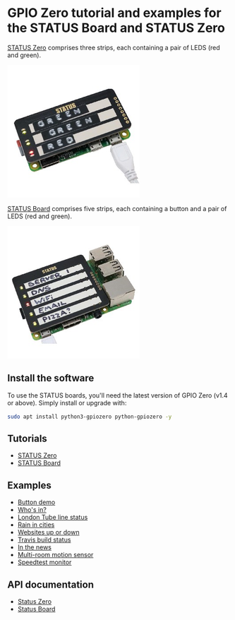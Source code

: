 # GPIO Zero tutorial and examples for the STATUS Board and STATUS Zero

[STATUS Zero](https://thepihut.com/collections/status-boards/products/status-board-zero)
comprises three strips, each containing a pair of LEDS (red and green).

![STATUS Zero](images/status-zero.jpg)

[STATUS Board](https://thepihut.com/collections/status-boards/products/status-board-pro)
comprises five strips, each containing a button and a pair of LEDS (red and
green).

![STATUS Board](images/status-board.jpg)

## Install the software

To use the STATUS boards, you'll need the latest version of GPIO Zero (v1.4 or
above). Simply install or upgrade with:

```bash
sudo apt install python3-gpiozero python-gpiozero -y
```

## Tutorials

- [STATUS Zero](tutorials/status-zero/README.md)
- [STATUS Board](tutorials/status-board/README.md)

## Examples

- [Button demo](examples/button-demo/README.md)
- [Who's in?](examples/whos-in/README.md)
- [London Tube line status](examples/tube/README.md)
- [Rain in cities](examples/rain/README.md)
- [Websites up or down](examples/website-monitor/README.md)
- [Travis build status](examples/travis-build/README.md)
- [In the news](examples/news/README.md)
- [Multi-room motion sensor](examples/multi-room-motion/README.md)
- [Speedtest monitor](examples/speedtest/README.md)

## API documentation

- [Status Zero](http://gpiozero.readthedocs.io/en/stable/api_boards.html#statuszero)
- [Status Board](http://gpiozero.readthedocs.io/en/stable/api_boards.html#statusboard)
